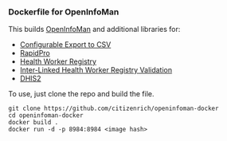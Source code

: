 ### Dockerfile for OpenInfoMan

This builds [OpenInfoMan](https://github.com/openhie/openinfoman) and additional libraries for:
+ [Configurable Export to CSV](https://github.com/openhie/openinfoman-csv)
+ [RapidPro](https://github.com/openhie/openinfoman-rapidpro)
+ [Health Worker Registry](https://github.com/openhie/openinfoman-hwr)
+ [Inter-Linked Health Worker Registry Validation](https://github.com/openhie/openinfoman-ilr)
+ [DHIS2](https://github.com/openhie/openinfoman-dhis)

To use, just clone the repo and build the file.
```
git clone https://github.com/citizenrich/openinfoman-docker
cd openinfoman-docker
docker build .
docker run -d -p 8984:8984 <image hash>
```
